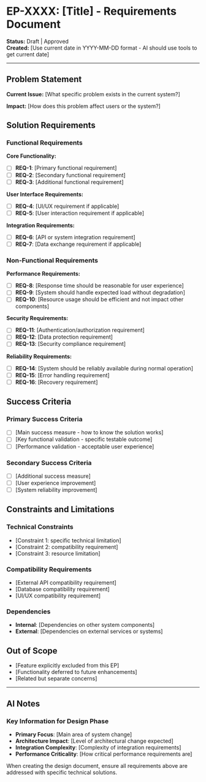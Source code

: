 # EP-XXXX: [Title] - Requirements Document

**Status:** Draft | Approved  
**Created:** [Use current date in YYYY-MM-DD format - AI should use tools to get current date]  

---

## Problem Statement

<!-- AI: Clearly describe the current problem or limitation -->
**Current Issue:** [What specific problem exists in the current system?]

**Impact:** [How does this problem affect users or the system?]

## Solution Requirements

### Functional Requirements
<!-- AI: Define what the system should do -->

**Core Functionality:**
- [ ] **REQ-1**: [Primary functional requirement]
- [ ] **REQ-2**: [Secondary functional requirement]  
- [ ] **REQ-3**: [Additional functional requirement]

**User Interface Requirements:**
- [ ] **REQ-4**: [UI/UX requirement if applicable]
- [ ] **REQ-5**: [User interaction requirement if applicable]

**Integration Requirements:**
- [ ] **REQ-6**: [API or system integration requirement]
- [ ] **REQ-7**: [Data exchange requirement if applicable]

### Non-Functional Requirements

**Performance Requirements:**
- [ ] **REQ-8**: [Response time should be reasonable for user experience]
- [ ] **REQ-9**: [System should handle expected load without degradation]
- [ ] **REQ-10**: [Resource usage should be efficient and not impact other components]

**Security Requirements:**
- [ ] **REQ-11**: [Authentication/authorization requirement]
- [ ] **REQ-12**: [Data protection requirement]
- [ ] **REQ-13**: [Security compliance requirement]

**Reliability Requirements:**
- [ ] **REQ-14**: [System should be reliably available during normal operation]
- [ ] **REQ-15**: [Error handling requirement]
- [ ] **REQ-16**: [Recovery requirement]

## Success Criteria

### Primary Success Criteria
- [ ] [Main success measure - how to know the solution works]
- [ ] [Key functional validation - specific testable outcome]
- [ ] [Performance validation - acceptable user experience]

### Secondary Success Criteria  
- [ ] [Additional success measure]
- [ ] [User experience improvement]
- [ ] [System reliability improvement]

## Constraints and Limitations

### Technical Constraints
- [Constraint 1: specific technical limitation]
- [Constraint 2: compatibility requirement]  
- [Constraint 3: resource limitation]

### Compatibility Requirements
- [External API compatibility requirement]
- [Database compatibility requirement]
- [UI/UX compatibility requirement]

### Dependencies
- **Internal**: [Dependencies on other system components]
- **External**: [Dependencies on external services or systems]

## Out of Scope

<!-- AI: Clearly define what this enhancement will NOT include -->
- [Feature explicitly excluded from this EP]
- [Functionality deferred to future enhancements]
- [Related but separate concerns]

---

## AI Notes

### Key Information for Design Phase
- **Primary Focus**: [Main area of system change]
- **Architecture Impact**: [Level of architectural change expected]
- **Integration Complexity**: [Complexity of integration requirements]
- **Performance Criticality**: [How critical performance requirements are]

When creating the design document, ensure all requirements above are addressed with specific technical solutions. 